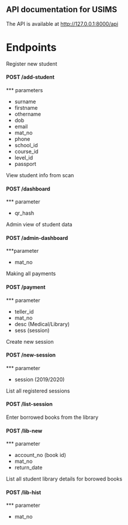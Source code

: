 ## API documentation for USIMS

The API is available at http://127.0.0.1:8000/api

# Endpoints

Register new student
#### POST /add-student
*** parameters 
- surname
- firstname
- othername
- dob
- email
- mat_no
- phone
- school_id
- course_id
- level_id
- passport

View student info from scan
#### POST /dashboard
*** parameter
- qr_hash

Admin view of student data
#### POST /admin-dashboard
***parameter
- mat_no

Making all payments
#### POST /payment
*** parameter
- teller_id
- mat_no
- desc (Medical/Library)
- sess (session)

Create new session
#### POST /new-session
*** parameter
- session (2019/2020)

List all registered sessions
#### POST /list-session

Enter borrowed books from the library
#### POST /lib-new
*** parameter
- account_no (book id)
- mat_no
- return_date

List all student library details for borowed books
#### POST /lib-hist
*** parameter
- mat_no


